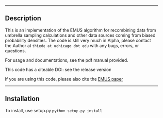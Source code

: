 -----------
Description
-----------

This is an implementation of the EMUS algorithm for recombining data 
from umbrella sampling calculations and other data sources coming from
biased probability densities.  The code is still very much in Alpha,
please contact the Author at `thiede at uchicago dot edu` with 
any bugs, errors, or questions.

For usage and documentations, see the pdf manual provided.

This code has a citeable DOI: see the release version

If you are using this code, please also cite the 
[EMUS paper](http://arxiv.org/abs/1603.04505/)

------------
Installation
------------

To install, use setup.py `python setup.py install`
